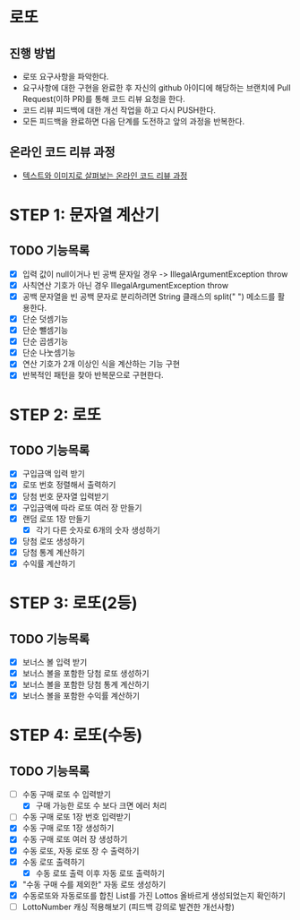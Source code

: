 # 로또
## 진행 방법
* 로또 요구사항을 파악한다.
* 요구사항에 대한 구현을 완료한 후 자신의 github 아이디에 해당하는 브랜치에 Pull Request(이하 PR)를 통해 코드 리뷰 요청을 한다.
* 코드 리뷰 피드백에 대한 개선 작업을 하고 다시 PUSH한다.
* 모든 피드백을 완료하면 다음 단계를 도전하고 앞의 과정을 반복한다.

## 온라인 코드 리뷰 과정
* [텍스트와 이미지로 살펴보는 온라인 코드 리뷰 과정](https://github.com/next-step/nextstep-docs/tree/master/codereview)

# STEP 1: 문자열 계산기
## TODO 기능목록
* [X] 입력 값이 null이거나 빈 공백 문자일 경우 -> IllegalArgumentException throw
* [X] 사칙연산 기호가 아닌 경우 IllegalArgumentException throw
* [X] 공백 문자열을 빈 공백 문자로 분리하려면 String 클래스의 split(" ") 메소드를 활용한다.
* [X] 단순 덧셈기능
* [X] 단순 뺄셈기능
* [X] 단순 곱셈기능
* [X] 단순 나눗셈기능
* [X] 연산 기호가 2개 이상인 식을 계산하는 기능 구현
* [X] 반복적인 패턴을 찾아 반복문으로 구현한다.

# STEP 2: 로또
## TODO 기능목록
* [X] 구입금액 입력 받기
* [X] 로또 번호 정렬해서 출력하기
* [X] 당첨 번호 문자열 입력받기
* [X] 구입금액에 따라 로또 여러 장 만들기
* [X] 랜덤 로또 1장 만들기
  * [X] 각기 다른 숫자로 6개의 숫자 생성하기
* [X] 당첨 로또 생성하기
* [X] 당첨 통계 계산하기
* [X] 수익률 계산하기

# STEP 3: 로또(2등)
## TODO 기능목록
* [X] 보너스 볼 입력 받기
* [X] 보너스 볼을 포함한 당첨 로또 생성하기
* [X] 보너스 볼을 포함한 당첨 통계 계산하기
* [X] 보너스 볼을 포함한 수익률 계산하기

# STEP 4: 로또(수동)
## TODO 기능목록
* [ ] 수동 구매 로또 수 입력받기
  * [X] 구매 가능한 로또 수 보다 크면 에러 처리
* [ ] 수동 구매 로또 1장 번호 입력받기
* [X] 수동 구매 로또 1장 생성하기
* [X] 수동 구매 로또 여러 장 생성하기
* [X] 수동 로또, 자동 로또 장 수 출력하기
* [X] 수동 로또 출력하기
  * [X] 수동 로또 출력 이후 자동 로또 출력하기
* [X] "수동 구매 수를 제외한" 자동 로또 생성하기
* [X] 수동로또와 자동로또를 합친 List<Lotto>를 가진 Lottos 올바르게 생성되었는지 확인하기
* [ ] LottoNumber 캐싱 적용해보기 (피드백 강의로 발견한 개선사항)
